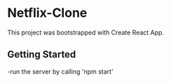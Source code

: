 # Netflix-Clone
This project was bootstrapped with Create React App.

## Getting Started
-run the server by calling 'npm start'
